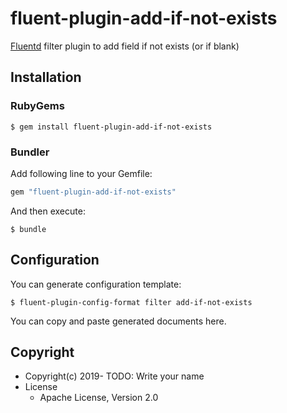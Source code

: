 # fluent-plugin-add-if-not-exists

[Fluentd](https://fluentd.org/) filter plugin to add field if not exists (or if blank)


## Installation

### RubyGems

```
$ gem install fluent-plugin-add-if-not-exists
```

### Bundler

Add following line to your Gemfile:

```ruby
gem "fluent-plugin-add-if-not-exists"
```

And then execute:

```
$ bundle
```

## Configuration

You can generate configuration template:

```
$ fluent-plugin-config-format filter add-if-not-exists
```

You can copy and paste generated documents here.

## Copyright

* Copyright(c) 2019- TODO: Write your name
* License
  * Apache License, Version 2.0
